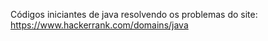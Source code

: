 Códigos iniciantes de java resolvendo os problemas do site: https://www.hackerrank.com/domains/java 
